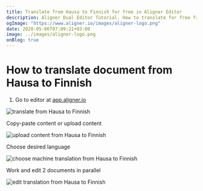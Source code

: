 ```yaml
---
title: Translate from Hausa to Finnish for free in Aligner Editor
description: Aligner Dual Editor Tutorial. How to translate for free from Hausa to Finnish. Aligner is multilingual document management platform. 
ogImage: "https://www.aligner.io/images/aligner-logo.png"
date: 2020-05-06T07:09:21+03:00
image: ../images/aligner-logo.png
onBlog: true
---
```


# How to translate document from Hausa to Finnish

1. Go to editor at [app.aligner.io](https://app.aligner.io "Aligner App web page")

![translate from Hausa to Finnish](../aligner-blank-editor.png "translate from Hausa to Finnish")

Copy-paste content or upload content

![upload content from Hausa to Finnish](../aligner-uploaded-document.png "upload content from Hausa to Finnish")

Choose desired language

![choose machine translation from Hausa to Finnish](../aligner-language-dropdown.png "choose machine translation from Hausa to Finnish")

Work and edit 2 documents in parallel

![edit translation from Hausa to Finnish](../aligner-double-sitded-editor.png "edit translation from Hausa to Finnish")

